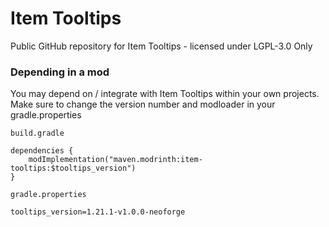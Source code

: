# Item Tooltips

Public GitHub repository for Item Tooltips - licensed under LGPL-3.0 Only

### Depending in a mod

You may depend on / integrate with Item Tooltips within your own projects. Make sure to change the version number and modloader in your gradle.properties

`build.gradle`

```
dependencies {
	modImplementation("maven.modrinth:item-tooltips:$tooltips_version")
}
```

`gradle.properties`

```
tooltips_version=1.21.1-v1.0.0-neoforge
```

